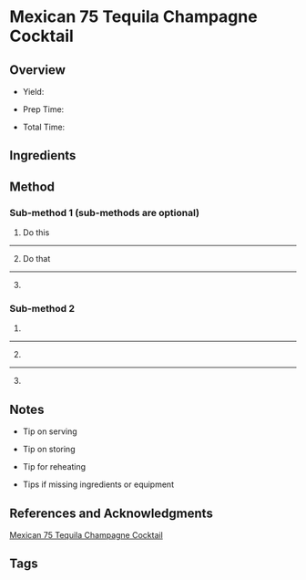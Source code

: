 # Mexican 75 Tequila Champagne Cocktail

## Overview

- Yield:

- Prep Time:

- Total Time:

## Ingredients



## Method

### Sub-method 1 (sub-methods are optional)

1. Do this
---
2. Do that
---
3.

### Sub-method 2

1.
---
2.
---
3.

## Notes

- Tip on serving

- Tip on storing

- Tip for reheating

- Tips if missing ingredients or equipment

## References and Acknowledgments

[Mexican 75 Tequila Champagne Cocktail](http://glutenfreewithlb.com/mexican-75-tequila-champagne-cocktail/)

## Tags



